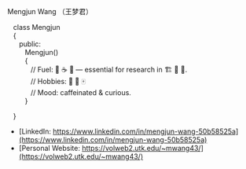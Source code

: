 Mengjun Wang （王梦君）

&nbsp;&nbsp;&nbsp;class Mengjun  
&nbsp;&nbsp;&nbsp;{  
&nbsp;&nbsp;&nbsp;&nbsp;&nbsp;&nbsp;public:  
&nbsp;&nbsp;&nbsp;&nbsp;&nbsp;&nbsp;&nbsp;&nbsp;&nbsp;Mengjun()  
&nbsp;&nbsp;&nbsp;&nbsp;&nbsp;&nbsp;&nbsp;&nbsp;&nbsp;{  
&nbsp;&nbsp;&nbsp;&nbsp;&nbsp;&nbsp;&nbsp;&nbsp;&nbsp;&nbsp;&nbsp;&nbsp;// Fuel: 🍣 ☕️ 🧋 — essential for research in 🏗️ 🤖 🧩.  
&nbsp;&nbsp;&nbsp;&nbsp;&nbsp;&nbsp;&nbsp;&nbsp;&nbsp;&nbsp;&nbsp;&nbsp;// Hobbies: 🏸 🛒 🀄  
&nbsp;&nbsp;&nbsp;&nbsp;&nbsp;&nbsp;&nbsp;&nbsp;&nbsp;&nbsp;&nbsp;&nbsp;// Mood: caffeinated & curious.  
&nbsp;&nbsp;&nbsp;&nbsp;&nbsp;&nbsp;&nbsp;&nbsp;&nbsp;}  
<!-- &nbsp;&nbsp;&nbsp;&nbsp;&nbsp;&nbsp;&nbsp;&nbsp;&nbsp;void debugLife()  
&nbsp;&nbsp;&nbsp;&nbsp;&nbsp;&nbsp;&nbsp;&nbsp;&nbsp;{  
&nbsp;&nbsp;&nbsp;&nbsp;&nbsp;&nbsp;&nbsp;&nbsp;&nbsp;&nbsp;&nbsp;&nbsp;while (!solved) ☕️++;  
&nbsp;&nbsp;&nbsp;&nbsp;&nbsp;&nbsp;&nbsp;&nbsp;&nbsp;}   -->
&nbsp;&nbsp;&nbsp;}

- [LinkedIn: https://www.linkedin.com/in/mengjun-wang-50b58525a](https://www.linkedin.com/in/mengjun-wang-50b58525a)
- [Personal Website: https://volweb2.utk.edu/~mwang43/](https://volweb2.utk.edu/~mwang43/)
